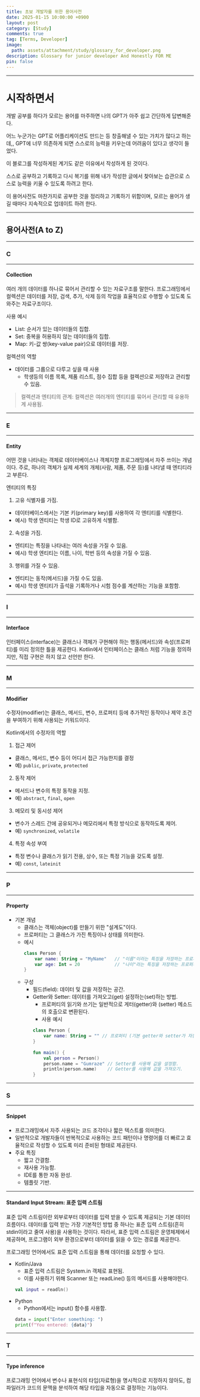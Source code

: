```yaml
---
title: 초보 개발자를 위한 용어사전
date: 2025-01-15 10:00:00 +0900
layout: post
category: [Study]
comments: true
tag: [Terms, Developer]
image:
  path: assets/attachment/study/glossary_for_developer.png
description: Glossary for junior developer And Honestly FOR ME
pin: false
---
```

- - -
# **시작하면서**
개발 공부를 하다가 모르는 용어를 마주하면 나의 GPT가 아주 쉽고 간단하게 답변해준다.

어느 누군가는 GPT로 어플리케이션도 만드는 등 창출해낼 수 있는 가치가 많다고 하는데,,
GPT에 너무 의존하게 되면 스스로의 능력을 키우는데 어려움이 있다고 생각이 들었다.

이 블로그를 작성하게된 계기도 같은 이유에서 작성하게 된 것이다.

스스로 공부하고 기록하고 다시 복기를 위해 내가 작성한 글에서 찾아보는 습관으로 스스로 능력을 키울 수 있도록 하려고 한다.

이 용어사전도 마찬가지로 공부한 것을 정리하고 기록하기 위함이며, 모르는 용어가 생길 때마다 지속적으로 업데이트 하려 한다.
- - -
## **용어사전(A to Z)**

- - -
### **C**
- - -
#### **Collection**
여러 개의 데이터를 하나로 묶어서 관리할 수 있는 자료구조를 말한다.
프로그래밍에서 컬렉션은 데이터를 저장, 검색, 추가, 삭제 등의 작업을 효율적으로 수행할 수 있도록 도와주는 자료구조이다.

사용 예시
- List: 순서가 있는 데이터들의 집합.
- Set: 중복을 허용하지 않는 데이터들의 집합.
- Map: 키-값 쌍(key-value pair)으로 데이터를 저장.

컬렉션의 역할
- 데이터를 그룹으로 다루고 싶을 때 사용
  - 학생등의 이름 목록, 제품 리스트, 점수 집합 등을 컬렉션으로 저장하고 관리할 수 있음.

> 컬렉션과 엔티티의 관계: 컬렉션은 여러개의 엔티티를 묶어서 관리할 때 유용하게 사용됨.

- - -
### **E**
- - -
#### **Entity**
어떤 것을 나타내는 객체로 데이터베이스나 객체지향 프로그래밍에서 자주 쓰이는 개념이다.
주로, 하나의 객체가 실제 세계의 개체(사람, 제품, 주문 등)를 나타낼 때 엔티티라고 부른다.

엔티티의 특징
1. 고유 식별자를 가짐.
- 데이터베이스에서는 기본 키(primary key)를 사용하여 각 엔티티를 식별한다.
- 예시) 학생 엔티티는 학생 ID로 고유하게 식별함.
2. 속성을 가짐.
- 엔티티는 특징을 나타내는 여러 속성을 가질 수 있음.
- 예시) 학생 엔티티는 이름, 나이, 학번 등의 속성을 가질 수 있음.
3. 행위를 가질 수 있음.
- 엔티티는 동작(메서드)을 가질 수도 있음.
- 예시) 학생 엔티티가 출석을 기록하거나 시험 점수를 계산하는 기능을 포함함.

- - -
### **I**
- - -
#### **Interface**
인터페이스(interface)는 클래스나 객체가 구현해야 하는 행동(메서드)와 속성(프로퍼티)를 미리 정의한 틀을 제공한다.
Kotlin에서 인터페이스는 클래스 처럼 기능을 정의하지만, 직접 구현은 하지 않고 선언만 한다.

- - -
### **M**
- - -
#### **Modifier**
수정자(modifier)는 클래스, 메서드, 변수, 프로퍼티 등에 추가적인 동작이나 제약 조건을 부여하기 위해 사용되는 키워드이다.

Kotlin에서의 수정자의 역할
1. 접근 제어
- 클래스, 메서드, 변수 등이 어디서 접근 가능한지를 결정
- 예) `public`, `private`, `protected`
2. 동작 제어
- 메서드나 변수의 특정 동작을 지정.
- 예) `abstract`, `final`, `open`
3. 메모리 및 동시성 제어
- 변수가 스레드 간에 공유되거나 메모리에서 특정 방식으로 동작하도록 제어.
- 예) `synchronized`, `volatile`
4. 특정 속성 부여
- 특정 변수나 클래스가 읽기 전용, 상수, 또는 특정 기능을 갖도록 설정.
- 예) `const`, `lateinit`


- - -
### **P**
- - -
#### **Property**
- 기본 개념
  - 클래스는 객체(object)를 만들기 위한 "설계도"이다.
  - 프로퍼티는 그 클래스가 가진 특징이나 상태를 의미한다.
  - 예시
    ```kotlin
    class Person {
        var name: String = "MyName"   // "이름"이라는 특징을 저장하는 프로퍼티
        var age: Int = 20             // "나이"라는 특징을 저장하는 프로퍼티 
    }
    ```
  - 구성
    - 필드(field): 데이터 및 값을 저장하는 공간.
    - Getter와 Setter: 데이터를 가져오고(get) 설정하는(set)하는 방법.
      - 프로퍼티의 읽기와 쓰기는 일반적으로 게터(getter)와 (setter) 메소드의 호출으로 변환된다.
      - 사용 예시
      ```kotlin
      class Person {
          var name: String = "" // 프로퍼티 (기본 getter와 setter가 자동으로 생성됨.)
      }
        
      fun main() {
          val person = Person()
          person.name = "Gumraze" // Setter를 사용해 값을 설정함.
          println(person.name)    // Getter를 사용해 값을 가져오기.
      }
      ```

- - -
### **S**
- - -
#### **Snippet**
- 프로그래밍에서 자주 사용되는 코드 조각이나 짧은 텍스트를 의미한다.
- 일반적으로 개발자들이 반복적으로 사용하는 코드 패턴이나 명령어를 더 빠르고 효율적으로 작성할 수 있도록 미리 준비된 형태로 제공된다.
- 주요 특징
  - 짧고 간결함.
  - 재사용 가능함.
  - IDE를 통한 자동 완성.
  - 템플릿 기반.

- - -
#### Standard Input Stream: 표준 입력 스트림
표준 입력 스트림이란 외부로부터 데이터를 입력 받을 수 있도록 제공되는 기본 데이터 흐름이다.
데이터를 입력 받는 가장 기본적인 방법 중 하나는 표준 입력 스트림(흔히 stdin이라고 줄여 사용)을 사용하는 것이다.
따라서, 표준 입력 스트림은 운영체제에서 제공하며, 프로그램이 외부 환경으로부터 데이터를 읽을 수 있는 경로를 제공한다.

프로그래밍 언어에서도 표준 입력 스트림을 통해 데이터를 요청할 수 있다.
- Kotlin/Java
  - 표준 입력 스트림은 System.in 객체로 표현됨.
  - 이를 사용하기 위해 Scanner 또는 readLine() 등의 메서드를 사용해야한다.
  ```kotlin
  val input = readln()
  ```
- Python
  - Python에서는 input() 함수를 사용함.
  ```python
  data = input("Enter something: ")
  print(f"You entered: {data}")
  ```
  
- - -
### **T**
- - -
#### **Type inference**
프로그래밍 언어에서 변수나 표현식의 타입(자료형)을 명시적으로 지정하지 않아도, 컴파일러가 코드의 문맥을 분석하여 해당 타입을 자동으로 결정하는 기능이다.
